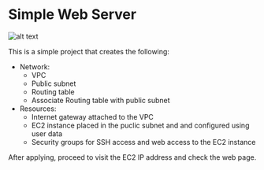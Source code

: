 # Simple Web Server
![alt text](https://github.com/MrKhalidJ/IaC/blob/main/1.simple_web_server/diagram_p1.png?raw=true)

This is a simple project that creates the following:
* Network:
  * VPC
  * Public subnet
  * Routing table
  * Associate Routing table with public subnet
* Resources:
  * Internet gateway attached to the VPC
  * EC2 instance placed in the puclic subnet and and configured using user data
  * Security groups for SSH access and web access to the EC2 instance

After applying, proceed to visit the EC2 IP address and check the web page.